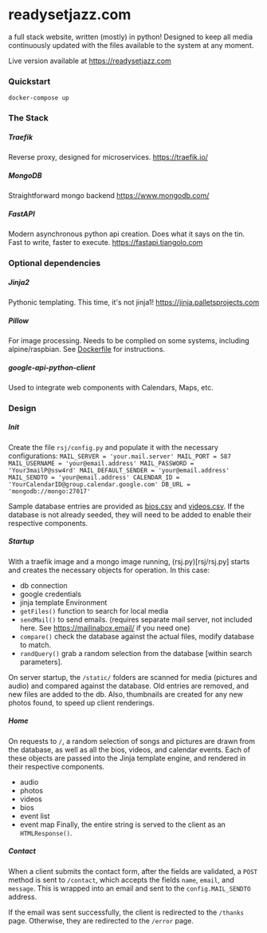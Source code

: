 # readysetjazz.com
a full stack website, written (mostly) in python! Designed to keep all media continuously updated with the files available to the system at any moment.

Live version available at https://readysetjazz.com

### Quickstart
`docker-compose up`

### The Stack
##### Traefik
Reverse proxy, designed for microservices. https://traefik.io/

##### MongoDB
Straightforward mongo backend https://www.mongodb.com/

##### FastAPI
Modern asynchronous python api creation. Does what it says on the tin. Fast to write, faster to execute. https://fastapi.tiangolo.com

### Optional dependencies

##### Jinja2
Pythonic templating. This time, it's not jinja1! https://jinja.palletsprojects.com

##### Pillow
For image processing. Needs to be complied on some systems, including alpine/raspbian. See [Dockerfile](Dockerfile) for instructions.

##### google-api-python-client
Used to integrate web components with Calendars, Maps, etc.


### Design

##### Init
Create the file `rsj/config.py` and populate it with the necessary configurations:
`MAIL_SERVER = 'your.mail.server'
MAIL_PORT = 587
MAIL_USERNAME = 'your@email.address'
MAIL_PASSWORD = 'Your3mailP@ssw4rd'
MAIL_DEFAULT_SENDER = 'your@email.address'
MAIL_SENDTO = 'your@email.address'
CALENDAR_ID = 'YourCalendarID@group.calendar.google.com'
DB_URL = 'mongodb://mongo:27017'`

Sample database entries are provided as [bios.csv](rsj/bios.csv) and [videos.csv](rsj/videos.csv). If the database is not already seeded, they will need to be added to enable their respective components.

##### Startup
With a traefik image and a mongo image running, (rsj.py)[rsj/rsj.py] starts and creates the necessary objects for operation. In this case:
- db connection
- google credentials
- jinja template Environment
- `getFiles()` function to search for local media
- `sendMail()` to send emails. (requires separate mail server, not included here. See https://mailinabox.email/ if you need one)
- `compare()` check the database against the actual files, modify database to match.
- `randQuery()` grab a random selection from the database [within search parameters].

On server startup, the `/static/` folders are scanned for media (pictures and audio) and compared against the database. Old entries are removed, and new files are added to the db. Also, thumbnails are created for any new photos found, to speed up client renderings.

##### Home
On requests to `/`, a random selection of songs and pictures are drawn from the database, as well as all the bios, videos, and calendar events. Each of these objects are passed into the Jinja template engine, and rendered in their respective components.
- audio
- photos
- videos
- bios
- event list
- event map
Finally, the entire string is served to the client as an `HTMLResponse()`.

##### Contact
When a client submits the contact form, after the fields are validated, a `POST` method is sent to `/contact`, which accepts the fields `name`, `email`, and `message`. This is wrapped into an email and sent to the `config.MAIL_SENDTO` address.

If the email was sent successfully, the client is redirected to the `/thanks` page. Otherwise, they are redirected to the `/error` page.
